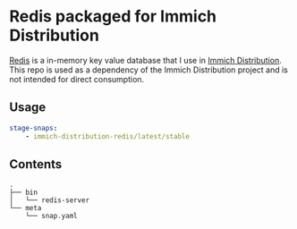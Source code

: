 # Redis packaged for Immich Distribution

[Redis](https://redis.io/) is a in-memory key value database that I use in [Immich Distribution](https://github.com/nsg/immich-distribution). This repo is used as a dependency of the Immich Distribution project and is not intended for direct consumption.

## Usage

```yaml
stage-snaps:
    - immich-distribution-redis/latest/stable
```

## Contents
```
.
├── bin
│   └── redis-server
└── meta
    └── snap.yaml
```
